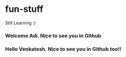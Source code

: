 # fun-stuff
Still Learning :)

### Welcome Adi. Nice to see you in Github

### Hello Venkatesh. Nice to see you in Github too!!
